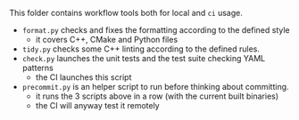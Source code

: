 This folder contains workflow tools both for local and `ci` usage.

- `format.py` checks and fixes the formatting according to the defined style
   - it covers C++, CMake and Python files
- `tidy.py` checks some C++ linting according to the defined rules.
- `check.py` launches the unit tests and the test suite checking YAML patterns
  - the CI launches this script
- `precommit.py` is an helper script to run before thinking about committing.
  - it runs the 3 scripts above in a row (with the current built binaries)
  - the CI will anyway test it remotely

